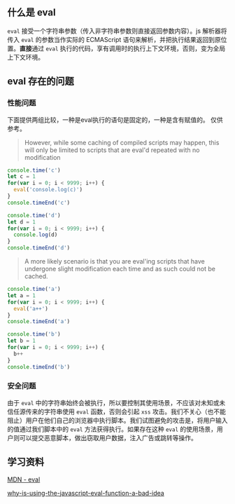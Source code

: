 ## 什么是 eval

`eval` 接受一个字符串参数（传入非字符串参数则直接返回参数内容）。js 解析器将传入 `eval` 的参数当作实际的 ECMAScript 语句来解析，并把执行结果返回到原位置。**直接**通过 `eval` 执行的代码，享有调用时的执行上下文环境，否则，变为全局上下文环境。

## eval 存在的问题

### 性能问题

下面提供两组比较，一种是eval执行的语句是固定的，一种是含有赋值的。 仅供参考。

> However, while some caching of compiled scripts may happen, this will only be limited to scripts that are eval'd repeated with no modification
```javascript
console.time('c')
let c = 1
for(var i = 0; i < 9999; i++) {
  eval('console.log(c)')
}
console.timeEnd('c')

console.time('d')
let d = 1
for(var i = 0; i < 9999; i++) {
  console.log(d)
}
console.timeEnd('d')
```

> A more likely scenario is that you are eval'ing scripts that have undergone slight modification each time and as such could not be cached.
```javascript
console.time('a')
let a = 1
for(var i = 0; i < 9999; i++) {
  eval('a++')
}
console.timeEnd('a')

console.time('b')
let b = 1
for(var i = 0; i < 9999; i++) {
  b++
}
console.timeEnd('b')
```

### 安全问题

由于 `eval` 中的字符串始终会被执行，所以要控制其使用场景，不应该对未知或未信任源传来的字符串使用 `eval` 函数，否则会引起 `xss` 攻击。我们不关心（也不能阻止）用户在他们自己的浏览器中执行脚本。我们试图避免的攻击是，将用户输入的值通过我们脚本中的 `eval` 方法获得执行。如果存在这种 `eval` 的使用场景，用户则可以提交恶意脚本，做出窃取用户数据，注入广告或跳转等操作。

## 学习资料
[MDN - eval](https://developer.mozilla.org/en-US/docs/Web/JavaScript/Reference/Global_Objects/eval)

[why-is-using-the-javascript-eval-function-a-bad-idea](https://stackoverflow.com/questions/86513/why-is-using-the-javascript-eval-function-a-bad-idea)